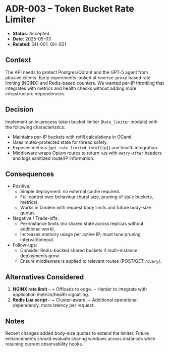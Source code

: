 # ADR-003 – Token Bucket Rate Limiter

- **Status**: Accepted
- **Date**: 2025-05-03
- **Related**: GH-001, GH-021

## Context
The API needs to protect Postgres/Qdrant and the GPT-5 agent from abusive clients. Early experiments looked at reverse-proxy based rate limiting (NGINX) and Redis-based counters. We wanted per-IP throttling that integrates with metrics and health checks without adding more infrastructure dependencies.

## Decision
Implement an in-process token bucket limiter (`Rate_limiter` module) with the following characteristics:
- Maintains per-IP buckets with refill calculations in OCaml.
- Uses mutex-protected state for thread safety.
- Exposes metrics (`api_rate_limited_total{ip}`) and health integration.
- Middleware wraps Opium routes to return `429` with `Retry-After` headers and logs sanitized route/IP information.

## Consequences
- Positive:
  - Simple deployment: no external cache required.
  - Full control over behaviour (burst size, pruning of stale buckets, metrics).
  - Works in tandem with request body limits and future body-size quotas.
- Negative / Trade-offs:
  - Per-instance limits (no shared state across replicas without additional work).
  - Increases memory usage per active IP; must tune pruning interval/timeout.
- Follow-ups:
  - Consider Redis-backed shared buckets if multi-instance deployments grow.
  - Ensure middleware is applied to relevant routes (POST/GET `/query`).

## Alternatives Considered
1. **NGINX rate limit** – + Offloads to edge. − Harder to integrate with application metrics/health signalling.
2. **Redis Lua script** – + Cluster-aware. − Additional operational dependency, more latency per request.

## Notes
Recent changes added body-size quotas to extend the limiter. Future enhancements should evaluate sharing windows across instances while retaining current observability hooks.
